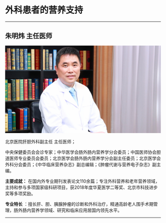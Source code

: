 # 外科患者的营养支持

---

## 朱明炜 主任医师

![1679231937739](image/c05_062/1679231937739.png)

北京医院肝胆外科副主任 主任医师；

中央保健委员会会诊专家；中华医学会肠外肠内营养学分会委员；中国医师协会胆道医师专业委员会委员；北京医学会肠外肠内营养学分会副主任委员；北京医学会外科分会委员；《中华临床营养杂志》副总编辑；《肿瘤代谢与营养电子杂志》副主编。


**主要成就：** 在国内外专业期刊发表论文110余篇；专注外科营养和老年营养领域，主持和参与多项国家级科研项目，获2018年度华夏医学二等奖、北京市科技进步奖等多项奖励。


**专业特长** ：擅长肝、胆、胰腺肿瘤的诊断和外科治疗，精通高龄老人围手术期管理，肠外肠内营养学领域、研究和临床应用居国内领先水平。

---

